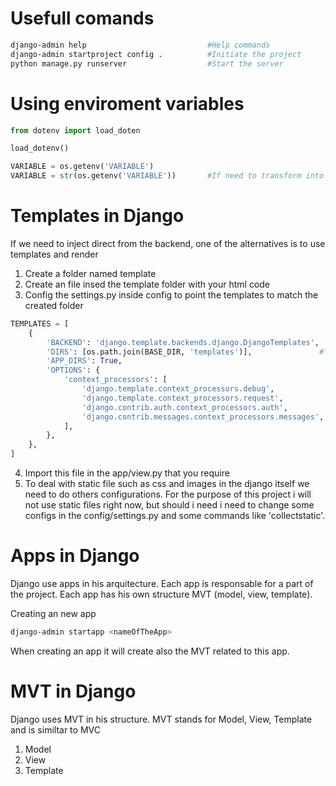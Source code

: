 # Usefull comands

```bash
django-admin help                           #Help commands
django-admin startproject config .          #Initiate the project
python manage.py runserver                  #Start the server
```

# Using enviroment variables

```python
from dotenv import load_doten

load_dotenv()

VARIABLE = os.getenv('VARIABLE')
VARIABLE = str(os.getenv('VARIABLE'))       #If need to transform into a string
```

# Templates in Django

If we need to inject direct from the backend, one of the alternatives is to use templates and render

1. Create a folder named template
2. Create an file insed the template folder with your html code
3. Config the settings.py inside config to point the templates to match the created folder

```python
TEMPLATES = [
    {
        'BACKEND': 'django.template.backends.django.DjangoTemplates',
        'DIRS': [os.path.join(BASE_DIR, 'templates')],               #This is the config needed
        'APP_DIRS': True,
        'OPTIONS': {
            'context_processors': [
                'django.template.context_processors.debug',
                'django.template.context_processors.request',
                'django.contrib.auth.context_processors.auth',
                'django.contrib.messages.context_processors.messages',
            ],
        },
    },
]
```

4. Import this file in the app/view.py that you require
5. To deal with static file such as css and images in the django itself we need to do others configurations.
   For the purpose of this project i will not use static files right now, but should i need i need to change
   some configs in the config/settings.py and some commands like 'collectstatic'.

# Apps in Django

Django use apps in his arquitecture. Each app is responsable for a part of the project.
Each app has his own structure MVT (model, view, template).

Creating an new app

```bash
django-admin startapp <nameOfTheApp>
```

When creating an app it will create also the MVT related to this app.

# MVT in Django

Django uses MVT in his structure. MVT stands for Model, View, Template and is similtar to MVC

1. Model
2. View
3. Template
